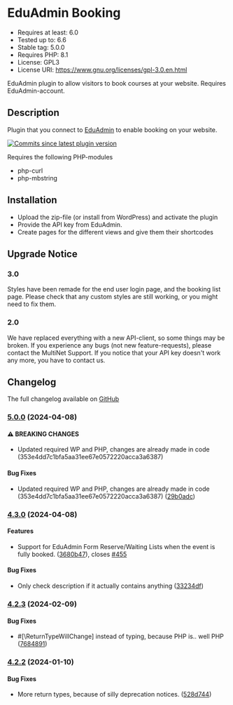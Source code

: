 # EduAdmin Booking
- Requires at least: 6.0
- Tested up to: 6.6
- Stable tag: 5.0.0
- Requires PHP: 8.1
- License: GPL3
- License URI: https://www.gnu.org/licenses/gpl-3.0.en.html

EduAdmin plugin to allow visitors to book courses at your website. Requires EduAdmin-account.

## Description

Plugin that you connect to [EduAdmin](https://www.eduadmin.se) to enable booking on your website.

[<img src="https://img.shields.io/github/commits-since/MultinetInteractive/EduAdmin-WordPress/latest.svg" alt="Commits since latest plugin version" />](https://wordpress.org/plugins/eduadmin-booking/)

Requires the following PHP-modules

- php-curl
- php-mbstring

## Installation

-   Upload the zip-file (or install from WordPress) and activate the plugin
-   Provide the API key from EduAdmin.
-   Create pages for the different views and give them their shortcodes

## Upgrade Notice

### 3.0

Styles have been remade for the end user login page, and the booking list page. Please check that any custom styles are still working, or you might need to fix them.

### 2.0

We have replaced everything with a new API-client, so some things may be broken. If you experience any bugs (not new feature-requests), please contact the MultiNet Support.
If you notice that your API key doesn't work any more, you have to contact us.

## Changelog

The full changelog available on [GitHub](https://github.com/MultinetInteractive/EduAdmin-WordPress/blob/production/CHANGELOG.md)

### [5.0.0](https://github.com/MultinetInteractive/EduAdmin-WordPress/compare/v4.3.0...v5.0.0) (2024-04-08)


#### ⚠ BREAKING CHANGES

* Updated required WP and PHP, changes are already made in code (353e4dd7c1bfa5aa31ee67e0572220acca3a6387)

#### Bug Fixes

* Updated required WP and PHP, changes are already made in code (353e4dd7c1bfa5aa31ee67e0572220acca3a6387) ([29b0adc](https://github.com/MultinetInteractive/EduAdmin-WordPress/commit/29b0adc497a8d60d906784dd65ef04c824b42184))

### [4.3.0](https://github.com/MultinetInteractive/EduAdmin-WordPress/compare/v4.2.3...v4.3.0) (2024-04-08)


#### Features

* Support for EduAdmin Form Reserve/Waiting Lists when the event is fully booked. ([3680b47](https://github.com/MultinetInteractive/EduAdmin-WordPress/commit/3680b4703298c57210f5d025a70fbbf1f6565a3d)), closes [#455](https://github.com/MultinetInteractive/EduAdmin-WordPress/issues/455)


#### Bug Fixes

* Only check description if it actually contains anything ([33234df](https://github.com/MultinetInteractive/EduAdmin-WordPress/commit/33234dff3445e6642281cb5aa53ef674485a7fe0))

### [4.2.3](https://github.com/MultinetInteractive/EduAdmin-WordPress/compare/v4.2.2...v4.2.3) (2024-02-09)


#### Bug Fixes

* #[\ReturnTypeWillChange] instead of typing, because PHP is.. well PHP ([7684891](https://github.com/MultinetInteractive/EduAdmin-WordPress/commit/7684891ff6d55b58e186a2569d42674792e7f543))

### [4.2.2](https://github.com/MultinetInteractive/EduAdmin-WordPress/compare/v4.2.1...v4.2.2) (2024-01-10)


#### Bug Fixes

* More return types, because of silly deprecation notices. ([528d744](https://github.com/MultinetInteractive/EduAdmin-WordPress/commit/528d7441f64cd45de32fd599f6853a93c89a9489))



